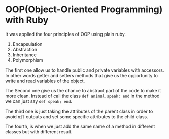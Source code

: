 # OOP(Object-Oriented Programming) with Ruby

It was applied the four principles of OOP using plain ruby.

1. Encapsulation
2. Abstraction
3. Inheritance
4. Polymorphism

The first one allow us to handle public and private variables with accessors.
In other words getter and setters methods that give us the opportunity to write and read
variables of the object.

The Second one give us the chance to abstract part of the code to make it more clean.
Instead of call the class `def animal.speak: end` in the method we can just say `def speak; end`.

The third one is just taking the attributes of the parent class in order to avoid `nil`
outputs and set some specific attributes to the child class.

The fourth, is when we just add the same name of a method in different classes but with different result.
